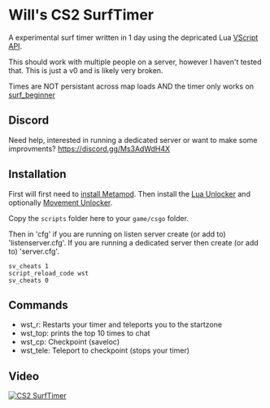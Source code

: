 # Will's CS2 SurfTimer

A experimental surf timer written in 1 day using the depricated Lua [VScript API](https://cs2.poggu.me/dumped-data/vscript-list).

This should work with multiple people on a server, however I haven't tested that. This is just a v0 and is likely very broken.

Times are NOT persistant across map loads AND the timer only works on [surf_beginner](https://steamcommunity.com/sharedfiles/filedetails/?id=3070321829&searchtext=surf_beginner)

## Discord

Need help, interested in running a dedicated server or want to make some improvments? https://discord.gg/Ms3AdWdH4X

## Installation

First will first need to [install Metamod](https://www.sourcemm.net/downloads.php?branch=dev). Then install the [Lua Unlocker](https://github.com/Source2ZE/LuaUnlocker) and optionally [Movement Unlocker](https://github.com/Source2ZE/MovementUnlocker).

Copy the `scripts` folder here to your `game/csgo` folder.

Then in 'cfg' if you are running on listen server create (or add to) 'listenserver.cfg'. If you are running a dedicated server then create (or add to) 'server.cfg'.

```
sv_cheats 1
script_reload_code wst
sv_cheats 0
```

## Commands

- wst_r: Restarts your timer and teleports you to the startzone
- wst_top: prints the top 10 times to chat
- wst_cp: Checkpoint (saveloc)
- wst_tele: Teleport to checkpoint (stops your timer)

## Video


[![CS2 SurfTimer](https://img.youtube.com/vi/gdIbHZaUJAQ/0.jpg)](https://www.youtube.com/watch?v=gdIbHZaUJAQ "CS2 SurfTimer")


